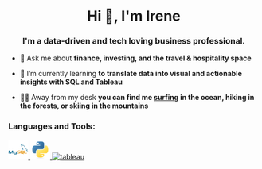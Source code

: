 <h1 align="center">Hi 👋, I'm Irene</h1>
<h3 align="center">I'm a data-driven and tech loving business professional.</h3>

- 💬 Ask me about **finance, investing, and the travel & hospitality space**

- 🌱 I’m currently learning **to translate data into visual and actionable insights with SQL and Tableau**

- 🤸‍♀️ Away from my desk **you can find me <a href="https://instagram.com/waves.irene" target="blank">surfing</a> in the ocean, hiking in the forests, or skiing in the mountains**

<h3 align="left">Languages and Tools:</h3>
<p align="left"> <a href="https://www.mysql.com/" target="_blank" rel="noreferrer"> <img src="https://raw.githubusercontent.com/devicons/devicon/master/icons/mysql/mysql-original-wordmark.svg" alt="mysql" width="40" height="40"/> </a>  <a href="https://www.python.org" target="_blank" rel="noreferrer"> <img src="https://raw.githubusercontent.com/devicons/devicon/master/icons/python/python-original.svg" alt="python" width="40" height="40"/> </a> <a href="https://www.tableau.com/" target="_blank" rel="noreferrer"> <img src="https://cdn.worldvectorlogo.com/logos/tableau-software.svg" alt="tableau" width="35" height="35"/> </a></p>
